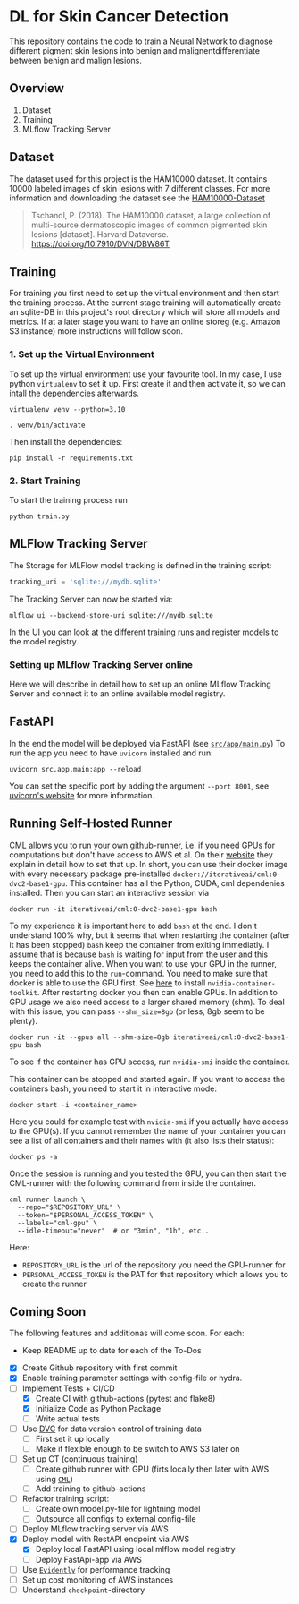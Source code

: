 # DL for Skin Cancer Detection

This repository contains the code to train a Neural Network to diagnose different pigment skin lesions into benign and malignentdifferentiate between benign and malign lesions.


## Overview

1. Dataset
2. Training
3. MLflow Tracking Server

## Dataset

The dataset used for this project is the HAM10000 dataset.
It contains 10000 labeled images of skin lesions with 7 different classes. 
For more information and downloading the dataset see the [HAM10000-Dataset](https://dataverse.harvard.edu/dataset.xhtml?persistentId=doi:10.7910/DVN/DBW86T)

> Tschandl, P. (2018). The HAM10000 dataset, a large collection of multi-source dermatoscopic images of common pigmented skin lesions [dataset]. Harvard Dataverse. https://doi.org/10.7910/DVN/DBW86T 


## Training

For training you first need to set up the virtual environment and then start the training process.
At the current stage training will automatically create an sqlite-DB in this project's root directory which will store all models and metrics.
If at a later stage you want to have an online storeg (e.g. Amazon S3 instance) more instructions will follow soon.

### 1. Set up the Virtual Environment

To set up the virtual environment use your favourite tool. In my case, I use python `virtualenv` to set it up.
First create it and then activate it, so we can intall the dependencies afterwards.

```shell
virtualenv venv --python=3.10

. venv/bin/activate
```

Then install the dependencies:

```shell
pip install -r requirements.txt
```


### 2. Start Training

To start the training process run

```shell
python train.py
```


## MLFlow Tracking Server

The Storage for MLFlow model tracking is defined in the training script:
```python
tracking_uri = 'sqlite:///mydb.sqlite'
```

The Tracking Server can now be started via:
```shell
mlflow ui --backend-store-uri sqlite:///mydb.sqlite
```

In the UI you can look at the different training runs and register models to the model registry.

### Setting up MLflow Tracking Server online

Here we will describe in detail how to set up an online MLflow Tracking Server and connect it to an online available model registry.

## FastAPI

In the end the model will be deployed via FastAPI (see [`src/app/main.py`](https://github.com/maxschloegel/skin_cancer_detection/blob/main/src/app/main.py))
To run the app you need to have `uvicorn` installed and run:

```shell
uvicorn src.app.main:app --reload
```
You can set the specific port by adding the argument `--port 8001`, see [uvicorn's website](https://www.uvicorn.org/settings/) for more information.


## Running Self-Hosted Runner

CML allows you to run your own github-runner, i.e. if you need GPUs for computations but don't have access to AWS et al.
On their [website](https://cml.dev/doc/self-hosted-runners) they explain in detail how to set that up. In short, you can use their docker image with every necessary package pre-installed `docker://iterativeai/cml:0-dvc2-base1-gpu`.
This container has all the Python, CUDA, cml dependenies installed.
Then you can start an interactive session via
```shell
docker run -it iterativeai/cml:0-dvc2-base1-gpu bash
```
To my experience it is important here to add `bash` at the end. I don't understand 100% why, but it seems that when restarting the container (after it has been stopped) `bash` keep the container from exiting immediatly. I assume that is because `bash` is waiting for input from the user and this keeps the container alive.
When you want to use your GPU in the runner, you need to add this to the `run`-command. You need to make sure that docker is able to use the GPU first.
See [here](https://stackoverflow.com/a/58432877) to install `nvidia-container-toolkit`. After restarting docker you then can enable GPUs. 
In addition to GPU usage we also need access to a larger shared memory (shm). To deal with this issue, you can pass `--shm_size=8gb` (or less, 8gb seem to be plenty).
```shell
docker run -it --gpus all --shm-size=8gb iterativeai/cml:0-dvc2-base1-gpu bash
```
To see if the container has GPU access, run `nvidia-smi` inside the container.

This container can be stopped and started again. If you want to access the containers bash, you need to start it in interactive mode:
```shell
docker start -i <container_name>
```
Here you could for example test with `nvidia-smi` if you actually have access to the GPU(s).
If you cannot remember the name of your container you can see a list of all containers and their names with (it also lists their status):
```shell
docker ps -a
```

Once the session is running and you tested the GPU, you can then start the CML-runner with the following command from inside the container.
```shell
cml runner launch \
  --repo="$REPOSITORY_URL" \
  --token="$PERSONAL_ACCESS_TOKEN" \
  --labels="cml-gpu" \
  --idle-timeout="never"  # or "3min", "1h", etc..
```
Here:
- `REPOSITORY_URL` is the url of the repository you need the GPU-runner for
- `PERSONAL_ACCESS_TOKEN` is the PAT for that repository which allows you to create the runner

## Coming Soon

The following features and additionas will come soon. For each:
- Keep README up to date for each of the To-Dos

- [x] Create Github repository with first commit
- [x] Enable training parameter settings with config-file or hydra.
- [ ] Implement Tests + CI/CD
  - [x] Create CI with github-actions (pytest and flake8)
  - [x] Initialize Code as Python Package
  - [ ] Write actual tests
- [ ] Use [DVC](https://dvc.org/) for data version control of training data
  - [ ] First set it up locally
  - [ ] Make it flexible enough to be switch to AWS S3 later on
- [ ] Set up CT (continuous training)
  - [ ] Create github runner with GPU (firts locally then later with AWS using [`CML`](https://cml.dev/))
  - [ ] Add training to github-actions
- [ ] Refactor training script:
  - [ ] Create own model.py-file for lightning model
  - [ ] Outsource all configs to external config-file
- [ ] Deploy MLflow tracking server via AWS
- [x] Deploy model with RestAPI endpoint via AWS
  - [x] Deploy local FastAPI using local mlflow model registry
  - [ ] Deploy FastApi-app via AWS
- [ ] Use [`Evidently`](https://www.evidentlyai.com/) for performance tracking
- [ ] Set up cost monitoring of AWS instances
- [ ] Understand `checkpoint`-directory

